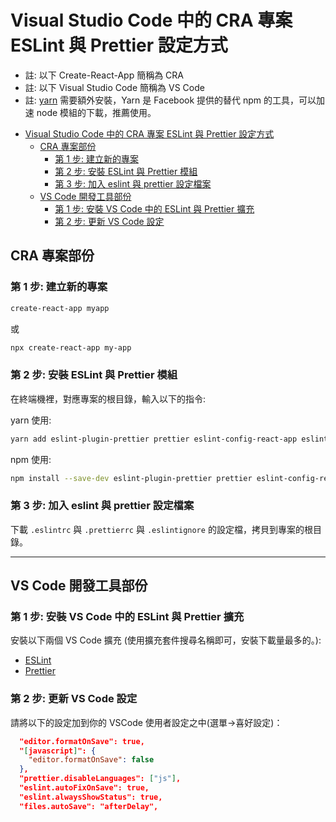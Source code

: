 # Visual Studio Code 中的 CRA 專案 ESLint 與 Prettier 設定方式

- 註: 以下 Create-React-App 簡稱為 CRA
- 註: 以下 Visual Studio Code 簡稱為 VS Code
- 註: [yarn](https://yarnpkg.com/) 需要額外安裝，Yarn 是 Facebook 提供的替代 npm 的工具，可以加速 node 模組的下載，推薦使用。

<!-- TOC -->

- [Visual Studio Code 中的 CRA 專案 ESLint 與 Prettier 設定方式](#visual-studio-code-中的-cra-專案-eslint-與-prettier-設定方式)
  - [CRA 專案部份](#cra-專案部份)
    - [第 1 步: 建立新的專案](#第-1-步-建立新的專案)
    - [第 2 步: 安裝 ESLint 與 Prettier 模組](#第-2-步-安裝-eslint-與-prettier-模組)
    - [第 3 步: 加入 eslint 與 prettier 設定檔案](#第-3-步-加入-eslint-與-prettier-設定檔案)
  - [VS Code 開發工具部份](#vs-code-開發工具部份)
    - [第 1 步: 安裝 VS Code 中的 ESLint 與 Prettier 擴充](#第-1-步-安裝-vs-code-中的-eslint-與-prettier-擴充)
    - [第 2 步: 更新 VS Code 設定](#第-2-步-更新-vs-code-設定)

<!-- /TOC -->

## CRA 專案部份

### 第 1 步: 建立新的專案

```sh
create-react-app myapp
```

或

```sh
npx create-react-app my-app
```

### 第 2 步: 安裝 ESLint 與 Prettier 模組

在終端機裡，對應專案的根目錄，輸入以下的指令:

yarn 使用:

```sh
yarn add eslint-plugin-prettier prettier eslint-config-react-app eslint-plugin-import eslint-plugin-react eslint-plugin-jsx-a11y eslint-plugin-react-hooks
```

npm 使用:

```sh
npm install --save-dev eslint-plugin-prettier prettier eslint-config-react-app eslint-plugin-import eslint-plugin-react eslint-plugin-jsx-a11y eslint-plugin-react-hooks
```

### 第 3 步: 加入 eslint 與 prettier 設定檔案

下載 `.eslintrc` 與 `.prettierrc` 與 `.eslintignore` 的設定檔，拷貝到專案的根目錄。

---

## VS Code 開發工具部份

### 第 1 步: 安裝 VS Code 中的 ESLint 與 Prettier 擴充

安裝以下兩個 VS Code 擴充 (使用擴充套件搜尋名稱即可，安裝下載量最多的。):

- [ESLint](https://marketplace.visualstudio.com/items?itemName=dbaeumer.vscode-eslint)
- [Prettier](https://marketplace.visualstudio.com/items?itemName=esbenp.prettier-vscode)

### 第 2 步: 更新 VS Code 設定

請將以下的設定加到你的 VSCode 使用者設定之中(選單->喜好設定)：

```json
  "editor.formatOnSave": true,
  "[javascript]": {
    "editor.formatOnSave": false
  },
  "prettier.disableLanguages": ["js"],
  "eslint.autoFixOnSave": true,
  "eslint.alwaysShowStatus": true,
  "files.autoSave": "afterDelay",
```
